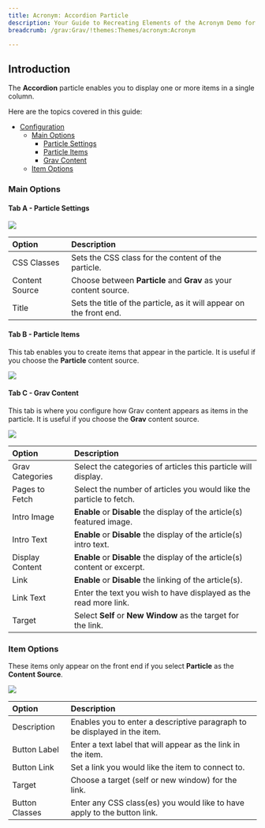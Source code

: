 ```yaml
---
title: Acronym: Accordion Particle
description: Your Guide to Recreating Elements of the Acronym Demo for Grav
breadcrumb: /grav:Grav/!themes:Themes/acronym:Acronym

---
```


## Introduction

The **Accordion** particle enables you to display one or more items in a single column.

Here are the topics covered in this guide:

* [Configuration](#configuration)
    - [Main Options](#main-options)
        + [Particle Settings](#tab-a---particle-settings)
        + [Particle Items](#tab-b---particle-items)
        + [Grav Content](#tab-c---grav-content)
    - [Item Options](#item-options)

### Main Options 

#### Tab A - Particle Settings

![](assets/particle_accordion2.jpeg)

| Option         | Description                                                           |
| :-----         | :-----                                                                |
| CSS Classes    | Sets the CSS class for the content of the particle.                   |
| Content Source | Choose between **Particle** and **Grav** as your content source. |
| Title          | Sets the title of the particle, as it will appear on the front end.   |

#### Tab B - Particle Items

This tab enables you to create items that appear in the particle. It is useful if you choose the **Particle** content source.

![](assets/particle_accordion3.jpeg)

#### Tab C - Grav Content

This tab is where you configure how Grav content appears as items in the particle. It is useful if you choose the **Grav** content source.

![](assets/particle_accordion4.jpeg)

| Option            | Description                                                                 |
| :-----            | :-----                                                                      |
| Grav Categories | Select the categories of articles this particle will display.               |
| Pages to Fetch | Select the number of articles you would like the particle to fetch.         |
| Intro Image       | **Enable** or **Disable** the display of the article(s) featured image.     |
| Intro Text        | **Enable** or **Disable** the display of the article(s) intro text.         |
| Display Content   | **Enable** or **Disable** the display of the article(s) content or excerpt. |
| Link              | **Enable** or **Disable** the linking of the article(s).                    |
| Link Text         | Enter the text you wish to have displayed as the read more link.            |
| Target            | Select **Self** or **New Window** as the target for the link.               |

### Item Options

These items only appear on the front end if you select **Particle** as the **Content Source**.

![](assets/particle_accordion5.jpeg)

| Option         | Description                                                               |
| :-----         | :-----                                                                    |
| Description    | Enables you to enter a descriptive paragraph to be displayed in the item. |
| Button Label   | Enter a text label that will appear as the link in the item.              |
| Button Link    | Set a link you would like the item to connect to.                         |
| Target         | Choose a target (self or new window) for the link.                        |
| Button Classes | Enter any CSS class(es) you would like to have apply to the button link.  |
